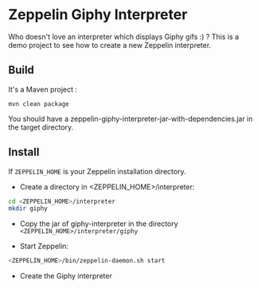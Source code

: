 # Zeppelin Giphy Interpreter

Who doesn't love an interpreter which displays Giphy gifs :) ? 
This is a demo project to see how to create a new Zeppelin interpreter.

## Build

It's a Maven project :

`mvn clean package`
 
You should have a zeppelin-giphy-interpreter-jar-with-dependencies.jar in the target directory.

## Install

If `ZEPPELIN_HOME` is your Zeppelin installation directory.

* Create a directory  in <ZEPPELIN_HOME>/interpreter:
```bash
cd <ZEPPELIN_HOME>/interpreter
mkdir giphy
```

* Copy the jar of giphy-interpreter in the directory `<ZEPPELIN_HOME>/interpreter/giphy`

* Start Zeppelin:
```bash
<ZEPPELIN_HOME>/bin/zeppelin-daemon.sh start
```

* Create the Giphy interpreter